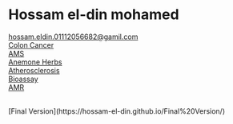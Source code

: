 # Hossam el-din mohamed
[hossam.eldin.01112056682@gamil.com](mailto:hossam.eldin.01112056682@gamil.com)
<br>
[Colon Cancer](https://hossam-el-din.github.io/ColonCancer)
<br>
[AMS](https://hossam-el-din.github.io/AMS)
<br>
[Anemone Herbs](https://hossam-el-din.github.io/AnemoneHerbs/)
<br>
[Atherosclerosis](https://hossam-el-din.github.io/Atherosclerosis/)
<br>
[Bioassay](https://hossam-el-din.github.io/Bioassay/)
<br>
[AMR](https://hossam-el-din.github.io/Metro/Amr/)

<br>
[Final Version](https://hossam-el-din.github.io/Final%20Version/)
